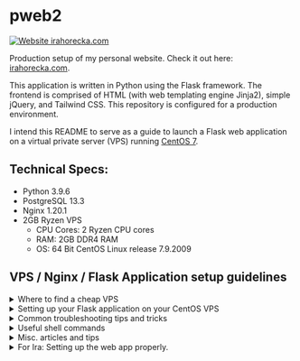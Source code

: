 # pweb2
[![Website irahorecka.com](https://img.shields.io/website-up-down-green-red/https/irahorecka.com.svg)](https://irahorecka.com/)

Production setup of my personal website. Check it out here: [irahorecka.com](https://irahorecka.com).

This application is written in Python using the Flask framework. The frontend is comprised of HTML (with web templating engine Jinja2), simple jQuery, and Tailwind CSS. This repository is configured for a production environment.

I intend this README to serve as a guide to launch a Flask web application on a virtual private server (VPS) running [CentOS 7](http://mirror.centos.org/centos/7/).

## Technical Specs:
- Python 3.9.6
- PostgreSQL 13.3
- Nginx 1.20.1
- 2GB Ryzen VPS
    - CPU Cores: 2 Ryzen CPU cores
    - RAM: 2GB DDR4 RAM
    - OS: 64 Bit CentOS Linux release 7.9.2009

## VPS / Nginx / Flask Application setup guidelines

<details>
<summary>Where to find a cheap VPS</summary>
<br>

Check out this [Reddit post](https://www.reddit.com/r/selfhosted/comments/5c93f1/any_cheap_vps_services/).
I ended up searching through [LowEndBox](https://lowendbox.com/) to find my VPS.
</details>

<details>
<summary>Setting up your Flask application on your CentOS VPS</summary>
<br>

Please follow these excellent guidelines in order:

1. [Initial Server Setup with CentOS7](https://www.digitalocean.com/community/tutorials/initial-server-setup-with-centos-7)

2. [Configuring a Basic Firewall](https://www.digitalocean.com/community/tutorials/additional-recommended-steps-for-new-centos-7-servers#configuring-a-basic-firewall)

3. [How To Serve Flask Applications with uWSGI and Nginx on CentOS 7](https://www.digitalocean.com/community/tutorials/how-to-serve-flask-applications-with-uwsgi-and-nginx-on-centos-7)
</details>

<details>
<summary>Common troubleshooting tips and tricks</summary>
<br>

View these common tips and tricks to make your setup experience a little less painful.

1. Firewall configuration
    - Follow the Firwall setup guideline article posted above. If you are testing and/or hosting your application on a port, use

        `$ sudo firewall-cmd --permanent --add-port=8000/tcp`

        then

        `$ sudo firewall-cmd --reload`
    
        to allow access to your application from the world wide web.

2. Bad Gateway Error (502)
    - If by the end of your setup you receive a bad gateway error, try running the following commands if you plan to have SELinux enabled:

        `$ sudo setenforce 0`

        then 

        `$ sudo chown -R user:user /var/lib/nginx/` (where `user` is your CentOS username) [[ref](https://stackoverflow.com/questions/29872174/wsgi-nginx-error-permission-denied-while-connecting-to-upstream)].

        `$ sudo chgrp user ~/app` (where `user` is your CentOS username and `app` is your project directory's name) [[ref](https://stackoverflow.com/questions/62225597/nginx-gunicorn-flask-502-bad-gateway-permission-denied-on-socket-file/67625668#67625668)].

        and finally

        `$ sudo systemctl restart nginx`

    - If you plan to have SELinux disabled, follow Jonny's advice on this [Stack Overflow article](https://stackoverflow.com/questions/17079670/httpd-server-not-started-13permission-denied-make-sock-could-not-bind-to-ad) to disable SELinux. With SELinux enabled, using `$ sudo setenforce 0` alleviates this issue, albeit temporarily (at least in my experience).

3. Permission denied (Error 13) for *.sock
    - Ties closely with error 502 (above). This is usually a permission error. Check out this [Stack Overflow article](https://stackoverflow.com/questions/23948527/13-permission-denied-while-connecting-to-upstreamnginx/24830777#24830777) for troubleshooting this error. This article appears have the more widely accepted solution. NOTE: you must be logged in as root to execute
    
        `$ setsebool -P httpd_can_network_connect 1`
    
        (i.e. the accepted solution by joebarbere).
    
    - Check out this other [Stack Overflow article](https://stackoverflow.com/questions/22071681/permission-denied-nginx-and-uwsgi-socket) if further troubleshooting is required.

4. Troubleshooting 500 Internal Server Error
    - Check out this [Digital Ocean discussion](https://www.digitalocean.com/community/questions/500-internal-server-error-in-my-site) to troubleshoot a 500 Internal Server Error.

5. Using environment variables in your Flask application
    - Use [python-dotenv](https://github.com/theskumar/python-dotenv) for configuring and fetching your environment variables.
    - (Optional) Make sure to delete exported environment variables configured in your system.
        `$ unset YOUR_ENV_VARIABLE`
    
6. Server is slow to load content
    - Check out this [Digital Ocean discussion](https://www.digitalocean.com/community/questions/extremely-slow-server-almost-halting-all-requests-load-average-5). There could be multiple processes that are being created but not being stopped; e.g., SYN requests that are not closing up.

</details>

<details>
<summary>Useful shell commands</summary>
<br>

1. `$ sudo su -`
    - Log in as root from a sudo-user ssh session. Root password is required.

2. `$ sudo su - user`
    - Log in as `user` from a sudo-user ssh session. `user` password is required.

3. `$ tail -30 /var/log/nginx/error.log`
    - Check the last 30 lines of your Nginx error log.

4. `$ journalctl -xe`
    - Check Python trace through the system journal. Very useful for troubleshooting faulty applictaion code.

5. `$ sudo systemctl restart nginx`
    - Restart your Nginx server.

6. `$ sudo systemctl enable nginx`
    - Enable your Nginx server to start if server undergoes reboot.

7. `$ sudo systemctl restart pweb2`
    - Restart your Flask application. Must run if you make changes to your app.
    - Run this command if you make changes to `*.ini`, `*.sock`, and `*.system`.

8. `$ sudo systemctl enable pweb2`
    - Enable your Flask application to start if server undergoes reboot.

</details>

<details>
<summary>Misc. articles and tips</summary>
<br>

1. [Migrating DNS from Namecheap to Cloudflare](https://www.youtube.com/watch?app=desktop&v=3gSxVzxoaPg)

2. [Nginx configuration structure](https://www.digitalocean.com/community/tutorials/understanding-the-nginx-configuration-file-structure-and-configuration-contexts)

3. [Gmail SMTPAuthError when using `smtp.gmail.com` via Python](https://stackoverflow.com/questions/26852128/smtpauthenticationerror-when-sending-mail-using-gmail-and-python)

4. Viewing spool file (i.e. 'You have mail')
    - `$ cat /var/spool/mail/user` (where `user` is your CentOS username).

</details>

<details>
<summary>For Ira: Setting up the web app properly.</summary>
<br>

1. Clone this repository. Create a virtual environment named `webenv` in the project root. Install project requirements via `pip` in the virtual environment.

2. Download and set up PostgreSQL and create a database named `irahorecka`. Ensure all of your environment variables are declared in a file named `.env` stored in the project root. Afterwards, run `setup_db.py` to ensure correct database and environment variable configurations.

3. This web app relies on timed updates and cleaning of the `irahorecka` database. These are done with `update_db.py` and `rm_expired_db.py`. Execute `update_db.py` to populate the `irahorecka` database. Ensure no runtime exceptions are thrown. Afterwards, run `rm_expired_db.py`. Troubleshoot as necessary (commonly due to configuration issues). Proceed to the next step when both scripts execute without error.

4. Set up your cron tasks. Open the crontab tasklist and delete undesired cron tasks via `$ crontab -e`. To delete EVERYTHING, you can execute  `$ crontab -r` (NOTE: make sure you are OK with deleting every cron task). Once satisfied, execute `$ sudo bash cron.sh` to concatenate timed executions of `update_db.py` and `rm_expired_db.py`.

5. Though missing in this repository, it is helpful to create a bash script to restart your web app and the NGINX server using `sudo systemctl restart *`. This way, you can simply run `$ sudo bash restart.sh` anytime you make or pull changes.

</details>
